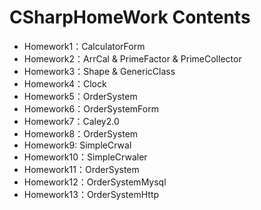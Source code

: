 # CSharpHomeWork Contents
* Homework1：CalculatorForm
* Homework2：ArrCal & PrimeFactor & PrimeCollector
* Homework3：Shape & GenericClass
* Homework4：Clock
* Homework5：OrderSystem
* Homework6：OrderSystemForm
* Homework7：Caley2.0
* Homework8：OrderSystem
* Homework9: SimpleCrwal
* Homework10：SimpleCrwaler
* Homework11：OrderSystem
* Homework12：OrderSystemMysql
* Homework13：OrderSystemHttp
